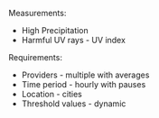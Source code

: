 Measurements:
* High Precipitation
* Harmful UV rays - UV index

Requirements:
* Providers - multiple with averages
* Time period - hourly with pauses
* Location - cities
* Threshold values - dynamic
